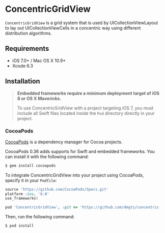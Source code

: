 ConcentricGridView
=========

`ConcentricGridView` is a grid system that is used by UICollectionViewLayout to lay out UICollectionViewCells in a concentric way using different distribution algorithms.

## Requirements

- iOS 7.0+ / Mac OS X 10.9+
- Xcode 6.3

## Installation

> **Embedded frameworks require a minimum deployment target of iOS 8 or OS X Mavericks.**
>
> To use ConcentricGridView with a project targeting iOS 7, you must include all Swift files located inside the `Pod` directory directly in your project.

### CocoaPods

[CocoaPods](http://cocoapods.org) is a dependency manager for Cocoa projects.

CocoaPods 0.36 adds supports for Swift and embedded frameworks. You can install it with the following command:

```bash
$ gem install cocoapods
```

To integrate ConcentricGridView into your project using CocoaPods, specify it in your `Podfile`:

```ruby
source 'https://github.com/CocoaPods/Specs.git'
platform :ios, '8.0'
use_frameworks!

pod 'ConcentricGridView', :git => 'https://github.com/dmgts/concentric-grid-view.git'
```

Then, run the following command:

```bash
$ pod install
```
